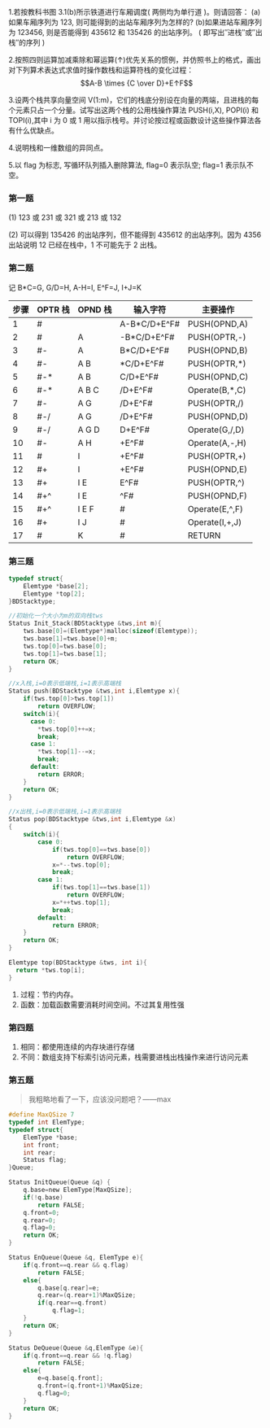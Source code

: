1.若按教科书图 3.1(b)所示铁道进行车厢调度( 两侧均为单行道 )。则请回答： (a)如果车厢序列为 123, 则可能得到的出站车厢序列为怎样的? (b)如果进站车厢序列为 123456, 则是否能得到 435612 和 135426 的出站序列。 ( 即写出″进栈″或″出栈″的序列 )

2.按照四则运算加减乘除和幂运算(↑)优先关系的惯例，并仿照书上的格式，画出对下列算术表达式求值时操作数栈和运算符栈的变化过程： $$A-B \times {C \over D}+E↑F$$

3.设两个栈共享向量空间 V(1:m)，它们的栈底分别设在向量的两端，且进栈的每个元素只占一个分量。试写出这两个栈的公用栈操作算法 PUSH(i,X), POPI(i) 和 TOPI(i),其中 i 为 0 或 1 用以指示栈号。并讨论按过程或函数设计这些操作算法各有什么优缺点。

4.说明栈和一维数组的异同点。

5.以 flag 为标志, 写循环队列插入删除算法, flag=0 表示队空; flag=1 表示队不空。

### 第一题

(1) 123 或 231 或 321 或 213 或 132 

(2) 可以得到 135426 的出站序列，但不能得到 435612 的出站序列。因为 4356 出站说明 12 已经在栈中，1 不可能先于 2 出栈。

### 第二题


记 B*C=G, G/D=H, A-H=I, E^F=J, I+J=K

| 步骤   | OPTR 栈 | OPND 栈 | 输入字符         | 主要操作           |
| ---- | ------ | ------ | ------------ | -------------- |
| 1    | #      |        | A-B*C/D+E^F# | PUSH(OPND,A)   |
| 2    | #      | A      | -B*C/D+E^F#  | PUSH(OPTR,-)   |
| 3    | \#-    | A      | B*C/D+E^F#   | PUSH(OPND,B)   |
| 4    | \#-    | A B    | *C/D+E^F#    | PUSH(OPTR,*)   |
| 5    | \#-*   | A B    | C/D+E^F#     | PUSH(OPND,C)   |
| 6    | \#-*   | A B C  | /D+E^F#      | Operate(B,*,C) |
| 7    | \#-    | A G    | /D+E^F#      | PUSH(OPTR,/)   |
| 8    | \#-/   | A G    | /D+E^F#      | PUSH(OPND,D)   |
| 9    | \#-/   | A G D  | D+E^F#       | Operate(G,/,D) |
| 10   | \#-    | A H    | +E^F#        | Operate(A,-,H) |
| 11   | \#     | I      | +E^F#        | PUSH(OPTR,+)   |
| 12   | \#+    | I      | +E^F#        | PUSH(OPND,E)   |
| 13   | \#+    | I E    | E^F#         | PUSH(OPTR,^)   |
| 14   | \#+^   | I E    | ^F#          | PUSH(OPND,F)   |
| 15   | \#+^   | I E F  | \#           | Operate(E,^,F) |
| 16   | \#+    | I J    | \#           | Operate(I,+,J) |
| 17   | \#     | K      | \#           | RETURN         |



### 第三题

```c
typedef struct{
	Elemtype *base[2];
	Elemtype *top[2];
}BDStacktype;

//初始化一个大小为m的双向栈tws
Status Init_Stack(BDStacktype &tws,int m){
	tws.base[0]=(Elemtype*)malloc(sizeof(Elemtype));
	tws.base[1]=tws.base[0]+m;
	tws.top[0]=tws.base[0];
	tws.top[1]=tws.base[1];
	return OK;
}

//x入栈,i=0表示低端栈,i=1表示高端栈
Status push(BDStacktype &tws,int i,Elemtype x){
	if(tws.top[0]>tws.top[1])
		return OVERFLOW;
	switch(i){
      case 0:
       	*tws.top[0]++=x;
        break;
      case 1:
        *tws.top[1]--=x;
        break;
      default: 
        return ERROR;
	}
	return OK;
}

//x出栈,i=0表示低端栈,i=1表示高端栈
Status pop(BDStacktype &tws,int i,Elemtype &x)
{
	switch(i){
		case 0:
			if(tws.top[0]==tws.base[0])
				return OVERFLOW;
			x=*--tws.top[0];
			break;
		case 1:
			if(tws.top[1]==tws.base[1])
				return OVERFLOW;
			x=*++tws.top[1];
			break;
		default:
			return ERROR;
	}
	return OK;
}

Elemtype top(BDStacktype &tws, int i){
  return *tws.top[i];
}
```

1. 过程：节约内存。
2. 函数：加载函数需要消耗时间空间。不过其复用性强

### 第四题

1. 相同：都使用连续的内存块进行存储
2. 不同：数组支持下标索引访问元素，栈需要进栈出栈操作来进行访问元素



### 第五题

> 我粗略地看了一下，应该没问题吧？——max

```C
#define MaxQSize 7
typedef int ElemType;
typedef struct{
	ElemType *base;
	int front;
	int rear;
	Status flag; 
}Queue;

Status InitQueue(Queue &q) {
	q.base=new ElemType[MaxQSize];
	if(!q.base) 
		return FALSE;
	q.front=0; 
	q.rear=0; 
	q.flag=0;
	return OK;
} 

Status EnQueue(Queue &q, ElemType e){
	if(q.front==q.rear && q.flag) 
		return FALSE;
	else{
		q.base[q.rear]=e;
		q.rear=(q.rear+1)%MaxQSize;
		if(q.rear==q.front)
			q.flag=1;
	} 
	return OK;
}

Status DeQueue(Queue &q,ElemType &e){
	if(q.front==q.rear && !q.flag)
		return FALSE; 
	else{
		e=q.base[q.front];
		q.front=(q.front+1)%MaxQSize;
		q.flag=0;
	} 
	return OK;
}
```

